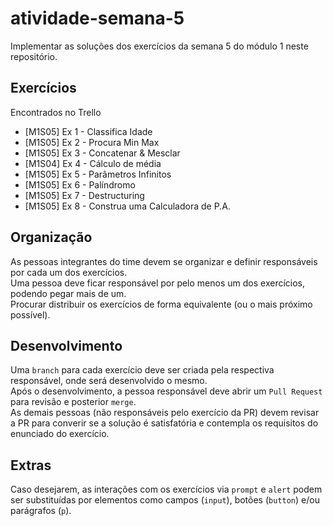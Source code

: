 # atividade-semana-5

Implementar as soluções dos exercícios da semana 5 do módulo 1 neste repositório.

## Exercícios

Encontrados no Trello

- \[M1S05\] Ex 1 - Classifica Idade
- \[M1S05\] Ex 2 - Procura Min Max
- \[M1S05\] Ex 3 - Concatenar & Mesclar
- \[M1S04\] Ex 4 - Cálculo de média
- \[M1S05\] Ex 5 - Parâmetros Infinitos
- \[M1S05\] Ex 6 - Palíndromo
- \[M1S05\] Ex 7 - Destructuring
- \[M1S05\] Ex 8 - Construa uma Calculadora de P.A.

## Organização

As pessoas integrantes do time devem se organizar e definir responsáveis por cada um dos exercícios.  
Uma pessoa deve ficar responsável por pelo menos um dos exercícios, podendo pegar mais de um.  
Procurar distribuir os exercícios de forma equivalente (ou o mais próximo possível).

## Desenvolvimento

Uma `branch` para cada exercício deve ser criada pela respectiva responsável, onde será desenvolvido o mesmo.  
Após o desenvolvimento, a pessoa responsável deve abrir um `Pull Request` para revisão e posterior `merge`.  
As demais pessoas (não responsáveis pelo exercício da PR) devem revisar a PR para converir se a solução é satisfatória e contempla os requisitos do enunciado do exercício.

## Extras

Caso desejarem, as interações com os exercícios via `prompt` e `alert` podem ser substituídas por elementos como campos (`input`), botões (`button`) e/ou parágrafos (`p`).
